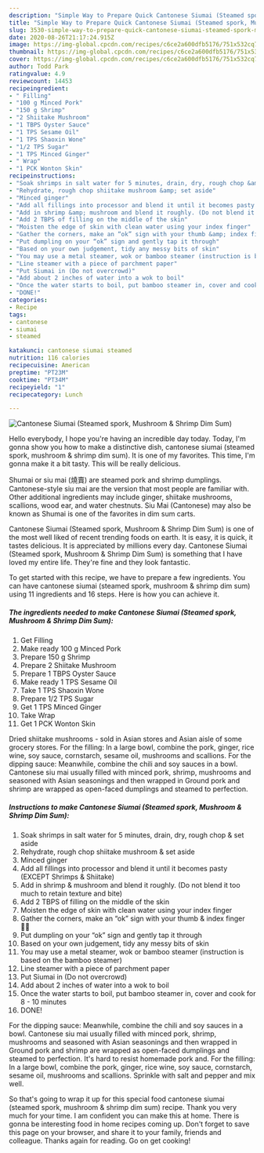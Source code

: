```yaml
---
description: "Simple Way to Prepare Quick Cantonese Siumai (Steamed spork, Mushroom &amp;amp; Shrimp Dim Sum)"
title: "Simple Way to Prepare Quick Cantonese Siumai (Steamed spork, Mushroom &amp;amp; Shrimp Dim Sum)"
slug: 3530-simple-way-to-prepare-quick-cantonese-siumai-steamed-spork-mushroom-and-amp-shrimp-dim-sum
date: 2020-08-26T21:17:24.915Z
image: https://img-global.cpcdn.com/recipes/c6ce2a600dfb5176/751x532cq70/cantonese-siumai-steamed-spork-mushroom-shrimp-dim-sum-recipe-main-photo.jpg
thumbnail: https://img-global.cpcdn.com/recipes/c6ce2a600dfb5176/751x532cq70/cantonese-siumai-steamed-spork-mushroom-shrimp-dim-sum-recipe-main-photo.jpg
cover: https://img-global.cpcdn.com/recipes/c6ce2a600dfb5176/751x532cq70/cantonese-siumai-steamed-spork-mushroom-shrimp-dim-sum-recipe-main-photo.jpg
author: Todd Park
ratingvalue: 4.9
reviewcount: 14453
recipeingredient:
- " Filling"
- "100 g Minced Pork"
- "150 g Shrimp"
- "2 Shiitake Mushroom"
- "1 TBPS Oyster Sauce"
- "1 TPS Sesame Oil"
- "1 TPS Shaoxin Wone"
- "1/2 TPS Sugar"
- "1 TPS Minced Ginger"
- " Wrap"
- "1 PCK Wonton Skin"
recipeinstructions:
- "Soak shrimps in salt water for 5 minutes, drain, dry, rough chop &amp; set aside"
- "Rehydrate, rough chop shiitake mushroom &amp; set aside"
- "Minced ginger"
- "Add all fillings into processor and blend it until it becomes pasty (EXCEPT Shrimps &amp; Shiitake)"
- "Add in shrimp &amp; mushroom and blend it roughly. (Do not blend it too much to retain texture and bite)"
- "Add 2 TBPS of filling on the middle of the skin"
- "Moisten the edge of skin with clean water using your index finger"
- "Gather the corners, make an “ok” sign with your thumb &amp; index finger 👌🏽"
- "Put dumpling on your “ok” sign and gently tap it through"
- "Based on your own judgement, tidy any messy bits of skin"
- "You may use a metal steamer, wok or bamboo steamer (instruction is based on the bamboo steamer)"
- "Line steamer with a piece of parchment paper"
- "Put Siumai in (Do not overcrowd)"
- "Add about 2 inches of water into a wok to boil"
- "Once the water starts to boil, put bamboo steamer in, cover and cook for 8 - 10 minutes"
- "DONE!"
categories:
- Recipe
tags:
- cantonese
- siumai
- steamed

katakunci: cantonese siumai steamed 
nutrition: 116 calories
recipecuisine: American
preptime: "PT23M"
cooktime: "PT34M"
recipeyield: "1"
recipecategory: Lunch

---
```



![Cantonese Siumai (Steamed spork, Mushroom &amp; Shrimp Dim Sum)](https://img-global.cpcdn.com/recipes/c6ce2a600dfb5176/751x532cq70/cantonese-siumai-steamed-spork-mushroom-shrimp-dim-sum-recipe-main-photo.jpg)

Hello everybody, I hope you're having an incredible day today. Today, I'm gonna show you how to make a distinctive dish, cantonese siumai (steamed spork, mushroom &amp; shrimp dim sum). It is one of my favorites. This time, I'm gonna make it a bit tasty. This will be really delicious.

Shumai or siu mai (燒賣) are steamed pork and shrimp dumplings. Cantonese-style siu mai are the version that most people are familiar with. Other additional ingredients may include ginger, shiitake mushrooms, scallions, wood ear, and water chestnuts. Siu Mai (Cantonese) may also be known as Shumai is one of the favorites in dim sum carts.

Cantonese Siumai (Steamed spork, Mushroom &amp; Shrimp Dim Sum) is one of the most well liked of recent trending foods on earth. It is easy, it is quick, it tastes delicious. It is appreciated by millions every day. Cantonese Siumai (Steamed spork, Mushroom &amp; Shrimp Dim Sum) is something that I have loved my entire life. They're fine and they look fantastic.


To get started with this recipe, we have to prepare a few ingredients. You can have cantonese siumai (steamed spork, mushroom &amp; shrimp dim sum) using 11 ingredients and 16 steps. Here is how you can achieve it.

<!--inarticleads1-->

##### The ingredients needed to make Cantonese Siumai (Steamed spork, Mushroom &amp; Shrimp Dim Sum):

1. Get  Filling
1. Make ready 100 g Minced Pork
1. Prepare 150 g Shrimp
1. Prepare 2 Shiitake Mushroom
1. Prepare 1 TBPS Oyster Sauce
1. Make ready 1 TPS Sesame Oil
1. Take 1 TPS Shaoxin Wone
1. Prepare 1/2 TPS Sugar
1. Get 1 TPS Minced Ginger
1. Take  Wrap
1. Get 1 PCK Wonton Skin


Dried shiitake mushrooms - sold in Asian stores and Asian aisle of some grocery stores. For the filling: In a large bowl, combine the pork, ginger, rice wine, soy sauce, cornstarch, sesame oil, mushrooms and scallions. For the dipping sauce: Meanwhile, combine the chili and soy sauces in a bowl. Cantonese siu mai usually filled with minced pork, shrimp, mushrooms and seasoned with Asian seasonings and then wrapped in Ground pork and shrimp are wrapped as open-faced dumplings and steamed to perfection. 

<!--inarticleads2-->

##### Instructions to make Cantonese Siumai (Steamed spork, Mushroom &amp; Shrimp Dim Sum):

1. Soak shrimps in salt water for 5 minutes, drain, dry, rough chop &amp; set aside
1. Rehydrate, rough chop shiitake mushroom &amp; set aside
1. Minced ginger
1. Add all fillings into processor and blend it until it becomes pasty (EXCEPT Shrimps &amp; Shiitake)
1. Add in shrimp &amp; mushroom and blend it roughly. (Do not blend it too much to retain texture and bite)
1. Add 2 TBPS of filling on the middle of the skin
1. Moisten the edge of skin with clean water using your index finger
1. Gather the corners, make an “ok” sign with your thumb &amp; index finger 👌🏽
1. Put dumpling on your “ok” sign and gently tap it through
1. Based on your own judgement, tidy any messy bits of skin
1. You may use a metal steamer, wok or bamboo steamer (instruction is based on the bamboo steamer)
1. Line steamer with a piece of parchment paper
1. Put Siumai in (Do not overcrowd)
1. Add about 2 inches of water into a wok to boil
1. Once the water starts to boil, put bamboo steamer in, cover and cook for 8 - 10 minutes
1. DONE!


For the dipping sauce: Meanwhile, combine the chili and soy sauces in a bowl. Cantonese siu mai usually filled with minced pork, shrimp, mushrooms and seasoned with Asian seasonings and then wrapped in Ground pork and shrimp are wrapped as open-faced dumplings and steamed to perfection. It&#39;s hard to resist homemade pork and. For the filling: In a large bowl, combine the pork, ginger, rice wine, soy sauce, cornstarch, sesame oil, mushrooms and scallions. Sprinkle with salt and pepper and mix well. 

So that's going to wrap it up for this special food cantonese siumai (steamed spork, mushroom &amp; shrimp dim sum) recipe. Thank you very much for your time. I am confident you can make this at home. There is gonna be interesting food in home recipes coming up. Don't forget to save this page on your browser, and share it to your family, friends and colleague. Thanks again for reading. Go on get cooking!
